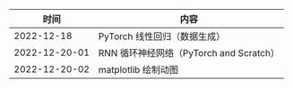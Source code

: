 | 时间          | 内容                                    |
| ------------- | --------------------------------------- |
| 2022-12-18    | PyTorch 线性回归（数据生成）            |
| 2022-12-20-01 | RNN 循环神经网络（PyTorch and Scratch） |
| 2022-12-20-02 | matplotlib 绘制动图                     |

